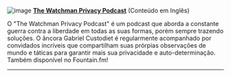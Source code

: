![image](https://github.com/WilhelmFreiheitsberg/PrivacyOpenSource/assets/128772261/06dfedcd-31a1-499e-80c9-b0a7e8a954d5)
**[The Watchman Privacy Podcast](https://watchmanprivacy.com/podcast/)** (Conteúdo em Inglês)

O "The Watchman Privacy Podcast" é um podcast que aborda a constante guerra contra a liberdade em todas as suas formas, porém sempre trazendo soluções. O âncora Gabriel Custodiet é regularmente acompanhado por convidados incríveis que compartilham suas prórpias observações de mundo e táticas para garantir mais sua privacidade e auto-determinação. Também disponível no Fountain.fm!

-----

